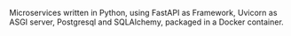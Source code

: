 Microservices written in Python, using FastAPI as Framework, Uvicorn as ASGI server, Postgresql and SQLAlchemy, packaged in a Docker container.
